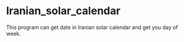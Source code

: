 # Iranian_solar_calendar
This program can get date in Iranian solar calendar and get you day of week.
